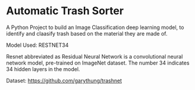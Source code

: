 # Automatic Trash Sorter

A Python Project to build an Image Classification deep learning model, to identify and claasify trash based on the material they are made of. 

Model Used: RESTNET34

Resnet abbreviated as Residual Neural Network is a convolutional neural network model, pre-trained on ImageNet dataset. The number 34 indicates 34 hidden layers in the model.

Dataset: https://github.com/garythung/trashnet
